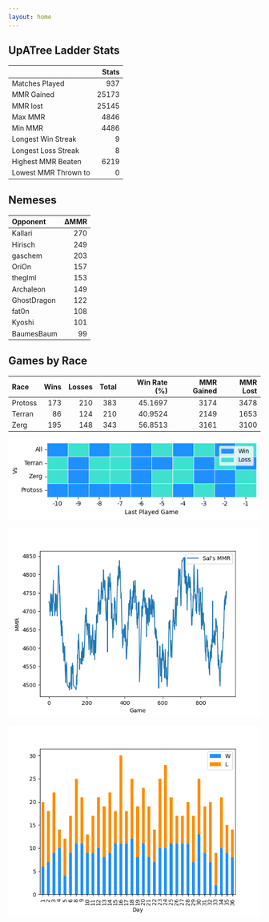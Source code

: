 ```yaml
---
layout: home
---
```


## UpATree Ladder Stats

|                      |   Stats |
|:---------------------|--------:|
| Matches Played       |     937 |
| MMR Gained           |   25173 |
| MMR lost             |   25145 |
| Max MMR              |    4846 |
| Min MMR              |    4486 |
| Longest Win Streak   |       9 |
| Longest Loss Streak  |       8 |
| Highest MMR Beaten   |    6219 |
| Lowest MMR Thrown to |       0 |

## Nemeses

| Opponent    |   ΔMMR |
|:------------|-------:|
| Kallari     |    270 |
| Hirisch     |    249 |
| gaschem     |    203 |
| OriOn       |    157 |
| theglml     |    153 |
| Archaleon   |    149 |
| GhostDragon |    122 |
| fat0n       |    108 |
| Kyoshi      |    101 |
| BaumesBaum  |     99 |

## Games by Race

| Race    |   Wins |   Losses |   Total |   Win Rate (%) |   MMR Gained |   MMR Lost |
|:--------|-------:|---------:|--------:|---------------:|-------------:|-----------:|
| Protoss |    173 |      210 |     383 |        45.1697 |         3174 |       3478 |
| Terran  |     86 |      124 |     210 |        40.9524 |         2149 |       1653 |
| Zerg    |    195 |      148 |     343 |        56.8513 |         3161 |       3100 |

![Games by Race](./assets/gm_hist.png)

![Sal's MMR](./assets/MMR.png)

![Daily Stats](./assets/daily.png)

